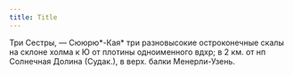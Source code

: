 ```yaml
---
title: Title
---
```


Три Сестры, — Сююрю*-Кая* три разновысокие остроконечные скалы на склоне холма к
Ю от плотины одноименного вдхр; в 2 км. от нп Солнечная Долина (Судак.), в верх.
балки Менерли-Узень.
